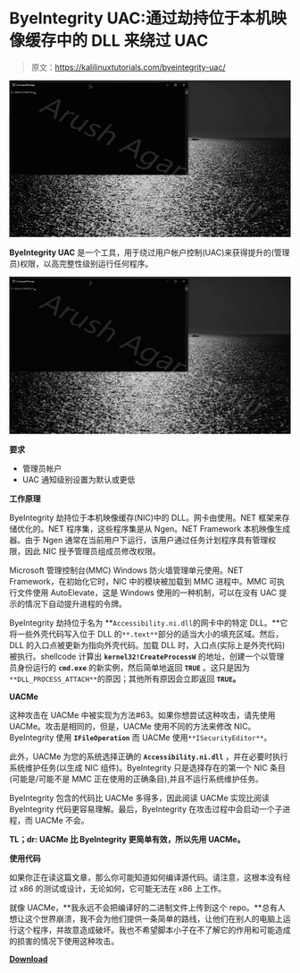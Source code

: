 # ByeIntegrity UAC:通过劫持位于本机映像缓存中的 DLL 来绕过 UAC

> 原文：<https://kalilinuxtutorials.com/byeintegrity-uac/>

[![ByeIntegrity UAC : Bypass UAC By Hijacking A DLL Located In The Native Image Cache](img//714fef663f6a9aa5d080c66da48eb807.png "ByeIntegrity UAC : Bypass UAC By Hijacking A DLL Located In The Native Image Cache")](https://1.bp.blogspot.com/-UBmH7B7ykMU/YKvsuLKu9DI/AAAAAAAAJNQ/Y6VBjWSagqEu1aA4yOmtY_7CtVMZzf92gCLcBGAsYHQ/s640/ByeIntegrity.gif)

**ByeIntegrity UAC** 是一个工具，用于绕过用户帐户控制(UAC)来获得提升的(管理员)权限，以高完整性级别运行任何程序。

![](img//503e3f19fa5ec04e9f1390b4bd29a718.png)

**要求**

*   管理员帐户
*   UAC 通知级别设置为默认或更低

**工作原理**

ByeIntegrity 劫持位于本机映像缓存(NIC)中的 DLL。网卡由使用。NET 框架来存储优化的。NET 程序集，这些程序集是从 Ngen。NET Framework 本机映像生成器。由于 Ngen 通常在当前用户下运行，该用户通过任务计划程序具有管理权限，因此 NIC 授予管理员组成员修改权限。

Microsoft 管理控制台(MMC) Windows 防火墙管理单元使用。NET Framework，在初始化它时，NIC 中的模块被加载到 MMC 进程中。MMC 可执行文件使用 AutoElevate，这是 Windows 使用的一种机制，可以在没有 UAC 提示的情况下自动提升进程的令牌。

ByeIntegrity 劫持位于名为 **`Accessibility.ni.dll`的网卡中的特定 DLL。**它将一些外壳代码写入位于 DLL 的`**.text**`部分的适当大小的填充区域。然后，DLL 的入口点被更新为指向外壳代码。加载 DLL 时，入口点(实际上是外壳代码)被执行。shellcode 计算出 **`kernel32!CreateProcessW`** 的地址，创建一个以管理员身份运行的 **`cmd.exe`** 的新实例，然后简单地返回 **`TRUE`** 。这只是因为`**DLL_PROCESS_ATTACH**`的原因；其他所有原因会立即返回 **`TRUE`。**

**UACMe**

这种攻击在 UACMe 中被实现为方法#63。如果你想尝试这种攻击，请先使用 UACMe。攻击是相同的，但是，UACMe 使用不同的方法来修改 NIC。ByeIntegrity 使用 **`IFileOperation`** 而 UACMe 使用`**ISecurityEditor**`。

此外，UACMe 为您的系统选择正确的 **`Accessibility.ni.dll`** ，并在必要时执行系统维护任务(以生成 NIC 组件)。ByeIntegrity 只是选择存在的第一个 NIC 条目(可能是/可能不是 MMC 正在使用的正确条目),并且不运行系统维护任务。

ByeIntegrity 包含的代码比 UACMe 多得多，因此阅读 UACMe 实现比阅读 ByeIntegrity 代码更容易理解。最后，ByeIntegrity 在攻击过程中会启动一个子进程，而 UACMe 不会。

**TL；dr: UACMe 比 ByeIntegrity 更简单有效，所以先用 UACMe。**

**使用代码**

如果你正在读这篇文章，那么你可能知道如何编译源代码。请注意，这根本没有经过 x86 的测试或设计，无论如何，它可能无法在 x86 上工作。

就像 UACMe，**我永远不会把编译好的二进制文件上传到这个 repo。**总有人想让这个世界崩溃，我不会为他们提供一条简单的路线，让他们在别人的电脑上运行这个程序，并故意造成破坏。我也不希望脚本小子在不了解它的作用和可能造成的损害的情况下使用这种攻击。

[**Download**](https://github.com/AzAgarampur/byeintegrity-uac)